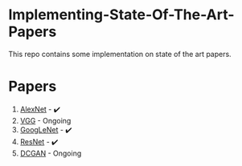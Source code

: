 # Implementing-State-Of-The-Art-Papers 
This repo contains some implementation on state of the art papers. <br> 

# Papers 
1. [AlexNet](https://github.com/Aman-Agrawal01/Implementing-State-Of-The-Art-Papers/tree/main/AlexNet) - :heavy_check_mark:<br>
2. [VGG](https://github.com/Aman-Agrawal01/Implementing-State-Of-The-Art-Papers/tree/main/VGG) - Ongoing <br>
3. [GoogLeNet](https://github.com/Aman-Agrawal01/Implementing-State-Of-The-Art-Papers/tree/main/GoogLeNet) - :heavy_check_mark: <br>
4. [ResNet](https://github.com/Aman-Agrawal01/Implementing-State-Of-The-Art-Papers/tree/main/Resnet34) - :heavy_check_mark: <br>
5. [DCGAN](https://github.com/Aman-Agrawal01/Implementing-State-Of-The-Art-Papers/tree/main/DCGAN) - Ongoing <br>
